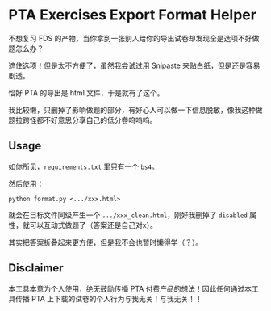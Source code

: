 # PTA Exercises Export Format Helper

不想复习 FDS 的产物，当你拿到一张别人给你的导出试卷却发现全是选项不好做题怎么办？

遮住选项！但是太不方便了，虽然我尝试过用 Snipaste 来贴白纸，但是还是容易剧透。

恰好 PTA 的导出是 html 文件，于是就有了这个。

我比较懒，只删掉了影响做题的部分，有好心人可以做一下信息脱敏，像我这种做题拉跨怪都不好意思分享自己的低分卷呜呜呜。

## Usage

如你所见，`requirements.txt` 里只有一个 `bs4`。

然后使用：

```shell
python format.py <.../xxx.html>
```

就会在目标文件同级产生一个 `.../xxx_clean.html`，刚好我删掉了 `disabled` 属性，就可以互动式做题了（答案还是自己对x）。

其实把答案折叠起来更方便，但是我不会也暂时懒得学（？）。

## Disclaimer

本工具本意为个人使用，绝无鼓励传播 PTA 付费产品的想法！因此任何通过本工具传播 PTA 上下载的试卷的个人行为与我无关！与我无关！！